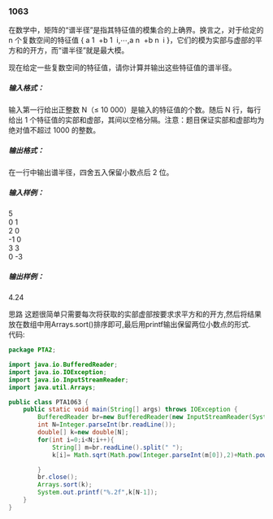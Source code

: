 ### 1063
在数学中，矩阵的“谱半径”是指其特征值的模集合的上确界。换言之，对于给定的 n 个复数空间的特征值 { a
​1
​​ +b
​1
​​ i,⋯,a
​n
​​ +b
​n
​​ i }，它们的模为实部与虚部的平方和的开方，而“谱半径”就是最大模。  

现在给定一些复数空间的特征值，请你计算并输出这些特征值的谱半径。  

##### 输入格式：  
输入第一行给出正整数 N（≤ 10 000）是输入的特征值的个数。随后 N 行，每行给出 1 个特征值的实部和虚部，其间以空格分隔。注意：题目保证实部和虚部均为绝对值不超过 1000 的整数。  

##### 输出格式：  
在一行中输出谱半径，四舍五入保留小数点后 2 位。  

##### 输入样例：  
5  
0 1  
2 0  
-1 0  
3 3  
0 -3  
##### 输出样例：  
4.24  

思路 这题很简单只需要每次将获取的实部虚部按要求求平方和的开方,然后将结果放在数组中用Arrays.sort()排序即可,最后用printf输出保留两位小数点的形式.  
代码:  
```java
package PTA2;

import java.io.BufferedReader;
import java.io.IOException;
import java.io.InputStreamReader;
import java.util.Arrays;

public class PTA1063 {
    public static void main(String[] args) throws IOException {
        BufferedReader br=new BufferedReader(new InputStreamReader(System.in));
        int N=Integer.parseInt(br.readLine());
        double[] k=new double[N];
        for(int i=0;i<N;i++){
            String[] m=br.readLine().split(" ");
            k[i]= Math.sqrt(Math.pow(Integer.parseInt(m[0]),2)+Math.pow(Integer.parseInt(m[1]),2));

        }
        br.close();
        Arrays.sort(k);
        System.out.printf("%.2f",k[N-1]);
    }
}
```
